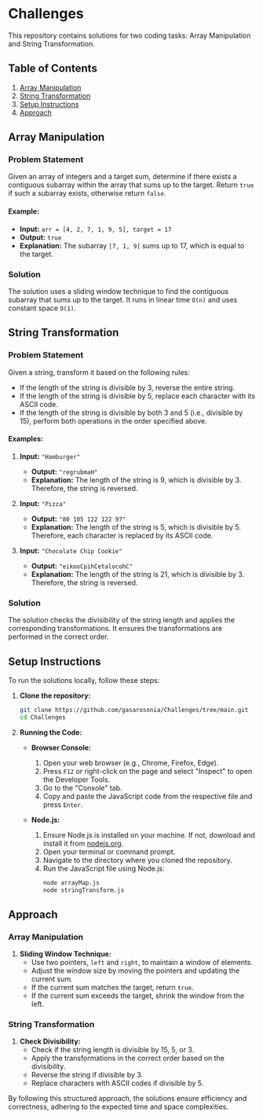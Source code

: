# Challenges

This repository contains solutions for two coding tasks: Array Manipulation and String Transformation.

## Table of Contents
1. [Array Manipulation](#array-manipulation)
2. [String Transformation](#string-transformation)
3. [Setup Instructions](#setup-instructions)
4. [Approach](#approach)

## Array Manipulation

### Problem Statement
Given an array of integers and a target sum, determine if there exists a contiguous subarray within the array that sums up to the target.
Return `true` if such a subarray exists, otherwise return `false`.

#### Example:
- **Input:** `arr = [4, 2, 7, 1, 9, 5], target = 17`
- **Output:** `true`
- **Explanation:** The subarray `[7, 1, 9]` sums up to 17, which is equal to the target.

### Solution
The solution uses a sliding window technique to find the contiguous subarray that sums up to the target. It runs in linear time `O(n)` and uses constant space `O(1)`.

## String Transformation

### Problem Statement
Given a string, transform it based on the following rules:
- If the length of the string is divisible by 3, reverse the entire string.
- If the length of the string is divisible by 5, replace each character with its ASCII code.
- If the length of the string is divisible by both 3 and 5 (i.e., divisible by 15), perform both operations in the order specified above.

#### Examples:
1. **Input:** `"Hamburger"`
   - **Output:** `"regrubmaH"`
   - **Explanation:** The length of the string is 9, which is divisible by 3. Therefore, the string is reversed.

2. **Input:** `"Pizza"`
   - **Output:** `"80 105 122 122 97"`
   - **Explanation:** The length of the string is 5, which is divisible by 5. Therefore, each character is replaced by its ASCII code.

3. **Input:** `"Chocolate Chip Cookie"`
   - **Output:** `"eikooCpihCetalocohC"`
   - **Explanation:** The length of the string is 21, which is divisible by 3. Therefore, the string is reversed.

### Solution
The solution checks the divisibility of the string length and applies the corresponding transformations. It ensures the transformations are performed in the correct order.

## Setup Instructions

To run the solutions locally, follow these steps:

1. **Clone the repository:**
   ```bash
   git clone https://github.com/gasarosonia/Challenges/tree/main.git
   cd Challenges
   ```

2. **Running the Code:**
   - **Browser Console:**
     1. Open your web browser (e.g., Chrome, Firefox, Edge).
     2. Press `F12` or right-click on the page and select "Inspect" to open the Developer Tools.
     3. Go to the "Console" tab.
     4. Copy and paste the JavaScript code from the respective file and press `Enter`.

   - **Node.js:**
     1. Ensure Node.js is installed on your machine. If not, download and install it from [nodejs.org](https://nodejs.org/).
     2. Open your terminal or command prompt.
     3. Navigate to the directory where you cloned the repository.
     4. Run the JavaScript file using Node.js:
        ```bash
        node arrayMap.js
        node stringTransform.js
        ```

## Approach

### Array Manipulation
1. **Sliding Window Technique:**
   - Use two pointers, `left` and `right`, to maintain a window of elements.
   - Adjust the window size by moving the pointers and updating the current sum.
   - If the current sum matches the target, return `true`.
   - If the current sum exceeds the target, shrink the window from the left.

### String Transformation
1. **Check Divisibility:**
   - Check if the string length is divisible by 15, 5, or 3.
   - Apply the transformations in the correct order based on the divisibility.
   - Reverse the string if divisible by 3.
   - Replace characters with ASCII codes if divisible by 5.

By following this structured approach, the solutions ensure efficiency and correctness, adhering to the expected time and space complexities.
